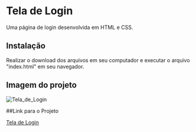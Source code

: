 # Tela de Login



Uma página de login desenvolvida em HTML e CSS.



## Instalação



Realizar o download dos arquivos em seu computador e executar o arquivo "index.html" em seu navegador.



## Imagem do projeto



![Tela_de_Login](https://user-images.githubusercontent.com/115499628/205936763-f8d62013-f893-4f3b-a080-e3a70b28ba8e.jpg)



##Link para o Projeto

[Tela de Login](https://rod-meneguelli.github.io/javascript/proj_js_002/Tela%20de%20Login/)
